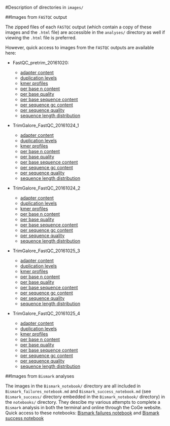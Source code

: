 #Description of directories in `images/`

##Images from `FASTQC` output

The zipped files of each `FASTQC` output (which contain a copy of these images and the `.html` file) are accessible in the `analyses/` directory as well if viewing the `.html` file is preferred.

However, quick access to images from the `FASTQC` outputs are available here:

- FastQC_pretrim_20161020:
	- [adapter content](https://github.com/mmiddleton/mmiddleton-fish546/blob/master/images/FastQC_pretrim_20161020/adapter_content_pretrim.png)
	- [duplication levels](https://github.com/mmiddleton/mmiddleton-fish546/blob/master/images/FastQC_pretrim_20161020/duplication_levels_pretrim.png)
	- [kmer profiles](https://github.com/mmiddleton/mmiddleton-fish546/blob/master/images/FastQC_pretrim_20161020/kmer_profiles_pretrim.png)
	- [per base n content](https://github.com/mmiddleton/mmiddleton-fish546/blob/master/images/FastQC_pretrim_20161020/per_base_n_content_pretrim.png)
	- [per base quality](https://github.com/mmiddleton/mmiddleton-fish546/blob/master/images/FastQC_pretrim_20161020/per_base_quality_pretrim.png)
	- [per base sequence content](https://github.com/mmiddleton/mmiddleton-fish546/blob/master/images/FastQC_pretrim_20161020/per_base_sequence_content_pretrim.png)
	- [per sequence gc content](https://github.com/mmiddleton/mmiddleton-fish546/blob/master/images/FastQC_pretrim_20161020/per_sequence_gc_content_pretrim.png)
	- [per sequence quality](https://github.com/mmiddleton/mmiddleton-fish546/blob/master/images/FastQC_pretrim_20161020/per_sequence_quality_pretrim.png)
	- [sequence length distribution](https://github.com/mmiddleton/mmiddleton-fish546/blob/master/images/FastQC_pretrim_20161020/sequence_length_distribution_pretrim.png)

- TrimGalore_FastQC_20161024_1
	- [adapter content](https://github.com/mmiddleton/mmiddleton-fish546/blob/master/images/TrimGalore_FastQC_20161024_1/adapter_content_trimmed_1.png)
	- [duplication levels](https://github.com/mmiddleton/mmiddleton-fish546/blob/master/images/TrimGalore_FastQC_20161024_1/duplication_levels_trimmed_1.png)
	- [kmer profiles](https://github.com/mmiddleton/mmiddleton-fish546/blob/master/images/TrimGalore_FastQC_20161024_1/kmer_profiles_trimmed_1.png)
	- [per base n content](https://github.com/mmiddleton/mmiddleton-fish546/blob/master/images/TrimGalore_FastQC_20161024_1/per_base_n_content_trimmed_1.png)
	- [per base quality](https://github.com/mmiddleton/mmiddleton-fish546/blob/master/images/TrimGalore_FastQC_20161024_1/per_base_quality_trimmed_1.png)
	- [per base sequence content](https://github.com/mmiddleton/mmiddleton-fish546/blob/master/images/TrimGalore_FastQC_20161024_1/per_base_sequence_content_trimmed_1.png)
	- [per sequence gc content](https://github.com/mmiddleton/mmiddleton-fish546/blob/master/images/TrimGalore_FastQC_20161024_1/per_sequence_gc_content_trimmed_1.png)
	- [per sequence quality](https://github.com/mmiddleton/mmiddleton-fish546/blob/master/images/TrimGalore_FastQC_20161024_1/per_sequence_quality_trimmed_1.png)
	- [sequence length distribution](https://github.com/mmiddleton/mmiddleton-fish546/blob/master/images/TrimGalore_FastQC_20161024_1/sequence_length_distribution_trimmed_1.png)

- TrimGalore_FastQC_20161024_2
	- [adapter content](https://github.com/mmiddleton/mmiddleton-fish546/blob/master/images/TrimGalore_FastQC_20161024_2/adapter_content_trimmed_2.png)
	- [duplication levels](https://github.com/mmiddleton/mmiddleton-fish546/blob/master/images/TrimGalore_FastQC_20161024_2/duplication_levels_trimmed_2.png)
	- [kmer profiles](https://github.com/mmiddleton/mmiddleton-fish546/blob/master/images/TrimGalore_FastQC_20161024_2/kmer_profiles_trimmed_2.png)
	- [per base n content](https://github.com/mmiddleton/mmiddleton-fish546/blob/master/images/TrimGalore_FastQC_20161024_2/per_base_n_content_trimmed_2.png)
	- [per base quality](https://github.com/mmiddleton/mmiddleton-fish546/blob/master/images/TrimGalore_FastQC_20161024_2/per_base_quality_trimmed_2.png)
	- [per base sequence content](https://github.com/mmiddleton/mmiddleton-fish546/blob/master/images/TrimGalore_FastQC_20161024_2/per_base_sequence_content_trimmed_2.png)
	- [per sequence gc content](https://github.com/mmiddleton/mmiddleton-fish546/blob/master/images/TrimGalore_FastQC_20161024_2/per_sequence_gc_content_trimmed_2.png)
	- [per sequence quality](https://github.com/mmiddleton/mmiddleton-fish546/blob/master/images/TrimGalore_FastQC_20161024_2/per_sequence_quality_trimmed_2.png)
	- [sequence length distribution](https://github.com/mmiddleton/mmiddleton-fish546/blob/master/images/TrimGalore_FastQC_20161024_2/sequence_length_distribution_trimmed_2.png)

- TrimGalore_FastQC_20161025_3
	- [adapter content](https://github.com/mmiddleton/mmiddleton-fish546/blob/master/images/TrimGalore_FastQC_20161025_3/adapter_content_trimmed_3.png)
	- [duplication levels](https://github.com/mmiddleton/mmiddleton-fish546/blob/master/images/TrimGalore_FastQC_20161025_3/duplication_levels_trimmed_3.png)
	- [kmer profiles](https://github.com/mmiddleton/mmiddleton-fish546/blob/master/images/TrimGalore_FastQC_20161025_3/kmer_profiles_trimmed_3.png)
	- [per base n content](https://github.com/mmiddleton/mmiddleton-fish546/blob/master/images/TrimGalore_FastQC_20161025_3/per_base_n_content_trimmed_3.png)
	- [per base quality](https://github.com/mmiddleton/mmiddleton-fish546/blob/master/images/TrimGalore_FastQC_20161025_3/per_base_quality_trimmed_3.png)
	- [per base sequence content](https://github.com/mmiddleton/mmiddleton-fish546/blob/master/images/TrimGalore_FastQC_20161025_3/per_base_sequence_content_trimmed_3.png)
	- [per sequence gc content](https://github.com/mmiddleton/mmiddleton-fish546/blob/master/images/TrimGalore_FastQC_20161025_3/per_sequence_gc_content_trimmed_3.png)
	- [per sequence quality](https://github.com/mmiddleton/mmiddleton-fish546/blob/master/images/TrimGalore_FastQC_20161025_3/per_sequence_quality_trimmed_3.png)
	- [sequence length distribution](https://github.com/mmiddleton/mmiddleton-fish546/blob/master/images/TrimGalore_FastQC_20161025_3/sequence_length_distribution_trimmed_3.png)

- TrimGalore_FastQC_20161025_4
	- [adapter content](https://github.com/mmiddleton/mmiddleton-fish546/blob/master/images/TrimGalore_FastQC_20161025_4/adapter_content_trimmed_4.png)
	- [duplication levels](https://github.com/mmiddleton/mmiddleton-fish546/blob/master/images/TrimGalore_FastQC_20161025_4/duplication_levels_trimmed_4.png)
	- [kmer profiles](https://github.com/mmiddleton/mmiddleton-fish546/blob/master/images/TrimGalore_FastQC_20161025_4/kmer_profiles_trimmed_4.png)
	- [per base n content](https://github.com/mmiddleton/mmiddleton-fish546/blob/master/images/TrimGalore_FastQC_20161025_4/per_base_n_content_trimmed_4.png)
	- [per base quality](https://github.com/mmiddleton/mmiddleton-fish546/blob/master/images/TrimGalore_FastQC_20161025_4/per_base_quality_trimmed_4.png)
	- [per base sequence content](https://github.com/mmiddleton/mmiddleton-fish546/blob/master/images/TrimGalore_FastQC_20161025_4/per_base_sequence_content_trimmed_4.png)
	- [per sequence gc content](https://github.com/mmiddleton/mmiddleton-fish546/blob/master/images/TrimGalore_FastQC_20161025_4/per_sequence_gc_content_trimmed_4.png)
	- [per sequence quality](https://github.com/mmiddleton/mmiddleton-fish546/blob/master/images/TrimGalore_FastQC_20161025_4/per_sequence_quality_trimmed_4.png)
	- [sequence length distribution](https://github.com/mmiddleton/mmiddleton-fish546/blob/master/images/TrimGalore_FastQC_20161025_4/sequence_length_distribution_trimmed_4.png)

##Images from `Bismark` analyses

The images in the `Bismark_notebook/` directory are all included in `Bismark_failures_notebook.md` and `Bismark_success_notebook.md` (see `Bismark_success/` directory embedded in the `Bismark_notebook/` directory) in the `notebooks/` directory. They descibe my various attempts to complete a `Bismark` analysis in both the terminal and online through the CoGe website. Quick access to these notebooks: [Bismark failures notebook](https://github.com/mmiddleton/mmiddleton-fish546/blob/master/notebooks/Bismark_failures_notebook.md) and [Bismark success notebook](https://github.com/mmiddleton/mmiddleton-fish546/blob/master/notebooks/Bismark_success_notebook.md)